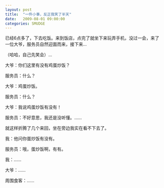 ```yaml
---
layout: post
title:  "一件小事，反正我笑了半天"
date:   2009-08-01 09:00:00
categories: SMUDGE
---
```




已经6点多了，下去吃饭。来到饭店，点完了就坐下来玩弄手机，没过一会，来了一位大爷，服务员自然迎面而来，接下来…



（哈哈，自己先笑会）…



大爷：你们这里有没有鸡蛋炒饭？



服务员：什么？



大爷：鸡蛋炒饭。



服务员：什么？



大爷：我说鸡蛋炒饭有没有！



服务员：不好意思，我还是没听懂。……



就这样折腾了几个来回，坐在旁边我实在看不下去了。



我：他问你蛋炒饭有没有。



服务员：哦，蛋炒饭啊，有有。



我：……  



大爷：……



周围食客：……    ­